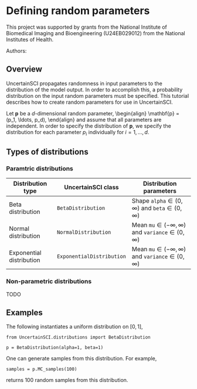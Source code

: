 # Defining random parameters

<script type="text/javascript" async
  src="https://cdn.mathjax.org/mathjax/latest/MathJax.js?config=TeX-AMS_CHTML">
</script>
<link rel="stylesheet" href="_static/css/main.css">

This project was supported by grants from the National Institute of Biomedical Imaging and Bioengineering (U24EB029012) from the National Institutes of Health.

Authors:  


## Overview

UncertainSCI propagates randomness in input parameters to the distribution of the model output. In order to accomplish this, a probability distribution on the input random parameters must be specified. This tutorial describes how to create random parameters for use in UncertainSCI.

Let $\mathbf{p}$ be a $d$-dimensional random parameter,
\begin{align}
\mathbf{p} = (p_1, \ldots, p_d),
\end{align}
and assume that all parameters are independent. In order to specify the distribution of $\mathbf{p}$, we specify the distribution for each parameter $p_i$ individually for $i = 1, \ldots, d$.

## Types of distributions

### Paramtric distributions

| Distribution type | UncertainSCI class | Distribution parameters |
|-------------------|--------------------|-------------------------|
| Beta distribution | `BetaDistribution` | Shape `alpha`$\in (0,\infty)$ and `beta`$\in(0,\infty)$ |
| Normal distribution | `NormalDistribution` | Mean `mu`$\in (-\infty,\infty)$ and `variance`$\in(0,\infty)$ |
| Exponential distribution | `ExponentialDistribution` | Mean `mu`$\in (-\infty,\infty)$ and `variance`$\in(0,\infty)$ |

### Non-parametric distributions
TODO

## Examples

The following instantiates a uniform distribution on $[0,1]$, 
```
from UncertainSCI.distributions import BetaDistribution

p = BetaDistribution(alpha=1, beta=1)
```

One can generate samples from this distribution. For example, 

```
samples = p.MC_samples(100)
```

returns 100 random samples from this distribution.
